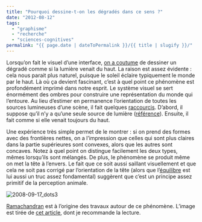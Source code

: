 ```yaml
---
title: "Pourquoi dessine-t-on les dégradés dans ce sens ?"
date: "2012-08-12"
tags:
  - "graphisme"
  - "recherche"
  - "sciences-cognitives"
permalink: "{{ page.date | dateToPermalink }}/{{ title | slugify }}/"
---
```


Lorsqu’on fait le visuel d’une interface, [on a coutume](http://uxmovement.com/buttons/using-gradients-on-buttons-correctly/) de dessiner un dégradé comme si la lumière venait du haut. La raison est assez évidente : cela nous parait plus naturel, puisque le soleil éclaire typiquement le monde par le haut. Là où ça devient fascinant, c’est à quel point ce phénomène est profondément imprimé dans notre esprit. Le système visuel se sert énormément des ombres pour construire une représentation du monde qui l’entoure. Au lieu d’estimer en permanence l’orientation de toutes les sources lumineuses d’une scène, il fait quelques [raccourcis](http://en.wikipedia.org/wiki/Heuristic#Psychology). D’abord, il suppose qu’il n’y a qu’une seule source de lumière ([référence](http://www.nature.com/nature/journal/v331/n6152/abs/331163a0.html)). Ensuite, il fait comme si elle venait toujours du haut.

Une expérience très simple permet de le montrer : si on prend des formes avec des frontières nettes, on a l’impression que celles qui sont plus claires dans la partie supérieures sont convexes, alors que les autres sont concaves. Notez à quel point on distingue facilement les deux types, mêmes lorsqu’ils sont mélangés. De plus, le phénomène se produit même on met la tête à l’envers. Le fait que ce soit aussi saillant visuellement et que cela ne soit pas corrigé par l’orientation de la tête (alors que l’[équilibre](http://fr.wikipedia.org/wiki/Syst%C3%A8me_vestibulaire) est lui aussi un truc assez fondamental) suggèrent que c’est un principe assez primitif de la perception animale.

![2008-09-17_dots3](/assets/images/2008-09-17_dots3.jpg)

[Ramachandran](http://en.wikipedia.org/wiki/Vilayanur_S._Ramachandran) est à l’origine des travaux autour de ce phénomène. L’image est tirée de [cet article](https://www.scientificamerican.com/article/seeing-is-believing-aug-08/), dont je recommande la lecture.
